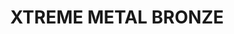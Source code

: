 ---
layout: product
title: "XTREME METAL BRONZE"
price: "750" 
desc: "Enamel Metalizer 35mL"
img_path: "/assets/img/AK-474.webp"
brand: "AK "
available: false
special_offer: false
new: false
soon: false
cat: "020000"
subcat: "020200"
subsubcat: "020205"
sifra: "AK-474"
popular: false
spec: false
---